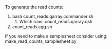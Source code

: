 To generate the read counts:
1) bash count_reads.qarray.commander.sh
    1) Which runs: count_reads.qarray.qsh
2) count_reads.agg.sh

If you need to make a samplesheet consider using:
make_read_counts_samplesheet.py
